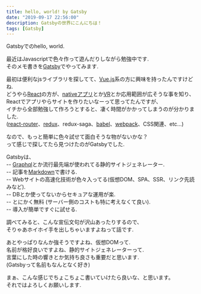 ```yaml
---
title: hello, world! by Gatsby
date: "2019-09-17 22:56:00"
description: Gatsbyの世界にこんにちは！
tags: [Gatsby]
---
```


Gatsbyでのhello, world.   

最近はJavascriptで色々作って遊んだりしながら勉強中です.  
そのメモ書きを[Gatsby](https://www.gatsbyjs.org/)でやってみます.  

最初は便利なjsライブラリを探してて、[Vue.js](https://jp.vuejs.org/)系の方に興味を持ったんですけどね.  
どうやら[React](https://ja.reactjs.org/)の方が、[nativeアプリ](https://facebook.github.io/react-native/)とか[VR](https://facebook.github.io/react-360/)とか応用範囲が広そうな事を知り、  
Reactでアプリやらサイトを作りたいなーって思ってたんですが、  
イチから全部勉強して作ろうとすると、凄く時間がかかってしまうのが分かりました.  
([react-router](https://reacttraining.com/react-router/)、[redux](https://redux.js.org/)、redux-saga、[babel](https://babeljs.io/)、[webpack](https://webpack.js.org/)、CSS関連、etc...)

なので、もっと簡単に色々試せて面白そうな物がないかな？  
って感じで探してたら見つけたのがGatsbyでした.  

Gatsbyは、    
-- [Graphql](https://graphql.org/)とか流行最先端が使われてる静的サイトジェネレーター.  
-- 記事を[Markdown](https://www.markdown.jp/what-is-markdown/)で書ける.  
-- Webサイトの高速化技術が色々入ってる(仮想DOM、SPA、SSR、リンク先読みなど).  
-- DBとか使ってないからセキュアな運用が楽.  
-- とにかく無料 (サーバー側のコストも特に考えなくて良い).  
-- 導入が簡単ですぐに試せる.

調べてみると、こんな宣伝文句が沢山あったりするので、  
そりゃあホイホイ手を出しちゃいますよねって話です.  

あとやっぱりなんか強そうですよね、仮想DOMって.  
名前が格好良いですよね、静的サイトジェネレーターって.  
言葉にした時の響きとか気持ち良さも重要だと思います.  
(Gatsbyって名前もなんとなく好き)  

まぁ、こんな感じでちょこちょこ書いていけたら良いな、と思います。  
それではよろしくお願いします.
